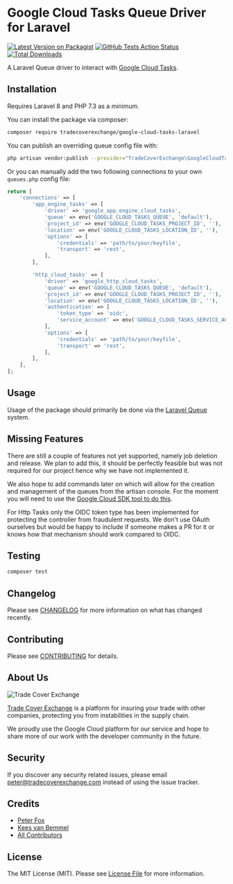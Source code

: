 # Google Cloud Tasks Queue Driver for Laravel

[![Latest Version on Packagist](https://img.shields.io/packagist/v/tradecoverexchange/google-cloud-tasks-laravel.svg?style=flat-square)](https://packagist.org/packages/tradecoverexchange/google-cloud-tasks-laravel)
[![GitHub Tests Action Status](https://img.shields.io/github/workflow/status/tradecoverexchange/google-cloud-tasks-laravel/Tests?label=tests)](https://github.com/tradecoverexchange/google-cloud-tasks-laravel/actions?query=workflow%3ATests+branch%3Amaster)
[![Total Downloads](https://img.shields.io/packagist/dt/tradecoverexchange/google-cloud-tasks-laravel.svg?style=flat-square)](https://packagist.org/packages/tradecoverexchange/google-cloud-tasks-laravel)

A Laravel Queue driver to interact with [Google Cloud Tasks](https://cloud.google.com/tasks).

## Installation

Requires Laravel 8 and PHP 7.3 as a minimum.

You can install the package via composer:

```bash
composer require tradecoverexchange/google-cloud-tasks-laravel
```

You can publish an overriding queue config file with:
```bash
php artisan vendor:publish --provider="TradeCoverExchange\GoogleCloudTaskLaravel\CloudTaskServiceProvider" --tag cloud-task-config --force
```

Or you can manually add the two following connections to your own `queues.php` config file:

```php
return [
    'connections' => [
        'app_engine_tasks' => [
            'driver' => 'google_app_engine_cloud_tasks',
            'queue' => env('GOOGLE_CLOUD_TASKS_QUEUE', 'default'),
            'project_id' => env('GOOGLE_CLOUD_TASKS_PROJECT_ID', ''),
            'location' => env('GOOGLE_CLOUD_TASKS_LOCATION_ID', ''),
            'options' => [
                'credentials' => 'path/to/your/keyfile',
                'transport' => 'rest',
            ],
        ],

        'http_cloud_tasks' => [
            'driver' => 'google_http_cloud_tasks',
            'queue' => env('GOOGLE_CLOUD_TASKS_QUEUE', 'default'),
            'project_id' => env('GOOGLE_CLOUD_TASKS_PROJECT_ID', ''),
            'location' => env('GOOGLE_CLOUD_TASKS_LOCATION_ID', ''),
            'authentication' => [
                'token_type' => 'oidc',
                'service_account' => env('GOOGLE_CLOUD_TASKS_SERVICE_ACCOUNT', ''),
            ],
            'options' => [
                'credentials' => 'path/to/your/keyfile',
                'transport' => 'rest',
            ],
        ],
    ],
];
```

## Usage

Usage of the package should primarily be done via the [Laravel Queue](https://laravel.com/docs/7.x/queues) system.

## Missing Features

There are still a couple of features not yet supported, namely job deletion and release.
We plan to add this, it should be perfectly feasible but was not required for our project
hence why we have not implemented it.

We also hope to add commands later on which will allow for the creation and management
of the queues from the artisan console. For the moment you will need to use the [Google
Cloud SDK tool to do this](https://cloud.google.com/tasks/docs/creating-queues).

For Http Tasks only the OIDC token type has been implemented for protecting the controller
from fraudulent requests. We don't use OAuth ourselves but would be happy to include if
someone makes a PR for it or knows how that mechanism should work compared to OIDC.

## Testing

``` bash
composer test
```

## Changelog

Please see [CHANGELOG](CHANGELOG.md) for more information on what has changed recently.

## Contributing

Please see [CONTRIBUTING](CONTRIBUTING.md) for details.

## About Us

![Trade Cover Exchange](https://assets.tradecoverexchange.com/github/TradeCoverExchange_RGB_Logo_Outline_Stacked.png)

[Trade Cover Exchange](https://tradecoverexchange.com) is a platform for insuring your trade
with other companies, protecting you from instabilities in the supply chain.

We proudly use the Google Cloud platform for our service and hope to share more of our work with
the developer community in the future.

## Security

If you discover any security related issues, please email peter@tradecoverexchange.com instead of 
using the issue tracker.

## Credits

- [Peter Fox](https://github.com/peterfox)
- [Kees van Bemmel](https://github.com/kees-tce)
- [All Contributors](../../contributors)

## License

The MIT License (MIT). Please see [License File](LICENSE.md) for more information.
